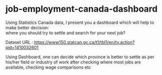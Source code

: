 # job-employment-canada-dashboard
Using Statistics Canada data, I present you a dashboard which will help to make better decision: <br>
where you should try to settle and search for your next job?

Dataset URL : https://www150.statcan.gc.ca/t1/tbl1/en/tv.action?pid=1410032601

Using Dashboard, one can decide which province is better to settle as per his/her field or industry of work after checking where most jobs are available, checking wage comparisons etc
